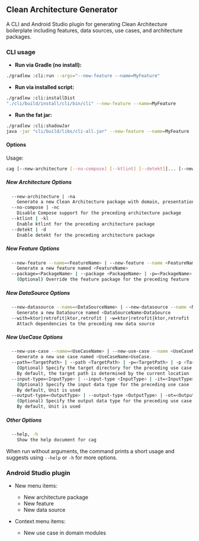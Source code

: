 ## Clean Architecture Generator

A CLI and Android Studio plugin for generating Clean Architecture boilerplate including features, data sources, use cases, and architecture packages.

### CLI usage

- **Run via Gradle (no install):**

```bash
./gradlew :cli:run --args="--new-feature --name=MyFeature"
```

- **Run via installed script:**

```bash
./gradlew :cli:installDist
"./cli/build/install/cli/bin/cli" --new-feature --name=MyFeature
```

- **Run the fat jar:**

```bash
./gradlew :cli:shadowJar
java -jar "cli/build/libs/cli-all.jar" --new-feature --name=MyFeature
```

#### Options

Usage:

```bash
cag [--new-architecture [--no-compose] [--ktlint] [--detekt]]... [--new-feature --name=FeatureName [--package=PackageName]]... [--new-datasource --name=DataSourceName [--with=ktor|retrofit|ktor,retrofit]]... [--new-use-case --name=UseCaseName [--path=TargetPath]]...
```

##### New Architecture Options
```bash
  --new-architecture | -na
    Generate a new Clean Architecture package with domain, presentation, and UI layers
  --no-compose | -nc
    Disable Compose support for the preceding architecture package
  --ktlint | -kl
    Enable ktlint for the preceding architecture package
  --detekt | -d
    Enable detekt for the preceding architecture package
```

##### New Feature Options
```bash
  --new-feature --name=<FeatureName> | --new-feature --name <FeatureName> | -nf --name=<FeatureName> | -nf --name <FeatureName>
    Generate a new feature named <FeatureName>
  --package=<PackageName> | --package <PackageName> | -p=<PackageName> | -p <PackageName> | -p<PackageName>
    (Optional) Override the feature package for the preceding feature
```

##### New DataSource Options
```bash
  --new-datasource --name=<DataSourceName> | --new-datasource --name <Name> | -nds --name=<Name> | -nds --name <Name>
    Generate a new DataSource named <DataSourceName>DataSource
  --with=ktor|retrofit|ktor,retrofit | -w=ktor|retrofit|ktor,retrofit
    Attach dependencies to the preceding new data source
```

##### New UseCase Options
```bash
  --new-use-case --name=<UseCaseName> | --new-use-case --name <UseCaseName> | -nuc --name=<UseCaseName> | -nuc --name <UseCaseName>
    Generate a new use case named <UseCaseName>UseCase.
  --path=<TargetPath> | --path <TargetPath> | -p=<TargetPath> | -p <TargetPath> | -p<TargetPath>
    (Optional) Specify the target directory for the preceding use case
    By default, the target path is determined by the current location
  --input-type=<InputType> | --input-type <InputType> | -it=<InputType> | -it <InputType> | -it<InputType>
    (Optional) Specify the input data type for the preceding use case
    By default, Unit is used
  --output-type=<OutputType> | --output-type <OutputType> | -ot=<OutputType> | -ot <OutputType> | -ot<OutputType>
    (Optional) Specify the output data type for the preceding use case
    By default, Unit is used
```

##### Other Options
```bash
  --help, -h
    Show the help document for cag
```

When run without arguments, the command prints a short usage and suggests using `--help` or `-h` for more options.

### Android Studio plugin

- New menu items:
  - New architecture package
  - New feature
  - New data source

- Context menu items:
  - New use case in domain modules
